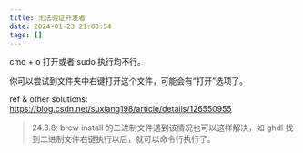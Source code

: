 ```yaml
---
title: 无法验证开发者
date: 2024-01-23 21:03:54
tags: []
---
```

cmd + o 打开或者 sudo 执行均不行。

你可以尝试到文件夹中右键打开这个文件，可能会有“打开”选项了。

ref & other solutions: https://blog.csdn.net/suxiang198/article/details/126550955

> 24.3.8: brew install 的二进制文件遇到该情况也可以这样解决，如 ghdl 找到二进制文件右键执行以后，就可以命令行执行了。

